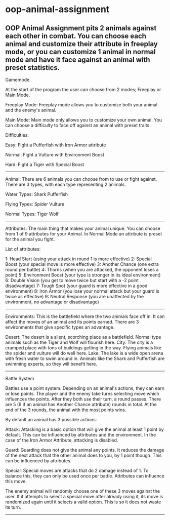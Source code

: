 # oop-animal-assignment

OOP Animal Assignment pits 2 animals against each other in combat. You can choose each animal and customize their attribute in freeplay mode, or you can customize 1 animal in normal mode and have it face against an animal with preset statistics.
----------------------------------
Gamemode

At the start of the program the user can choose from 2 modes; Freeplay or Main Mode.

Freeplay Mode:
Freeplay mode allows you to customize both your animal and the enemy's animal.

Main Mode:
Main mode only allows you to customize your own animal. You can choose a difficulty to face off against an animal with preset traits.

Difficulties:

Easy: Fight a Pufferfish with Iron Armor attribute

Normal: Fight a Vulture with Environment Boost

Hard: Fight a Tiger with Special Boost


----------------------------------
Animal: There are 6 animals you can choose from to use or fight against. There are 3 types, with each type representing 2 animals.

Water Types:
Shark
Pufferfish

Flying Types:
Spider
Vulture

Normal Types:
Tiger
Wolf

----------------------------------------
Attributes: The main thing that makes your animal unique. You can choose from 1 of 9 attributes for your Animal. 
In Normal Mode an attribute is preset for the animal you fight.

List of attributes:

1: Head Start (using your attack in round 1 is more effective) 
2: Special Boost (your special move is more effective) 
3: Another Chance (one extra round per battle) 
4: Thorns (when you are attacked, the opponent loses a point)
5: Environment Boost (your type is stronger in its ideal environment) 
6: Double Vision (you get to move twice but start with a -2 point disadvantage) 
7: Tough Spot (your guard is more effective in a good environment) 
8: Iron Armor (you lose your normal attack but your guard is twice as effective)
9: Neutral Response (you are unaffected by the environment, no advantage or disadvantage)

----------------------------------------
Environments: This is the battlefield where the two animals face off in. It can affect the moves of an animal and its points earned.
There are 3 environments that give specific types an advantage.

Desert: The desert is a silent, scorching place as a battlefield. Normal type animals such as the Tiger and Wolf will flourish here.
City: The city is a cramped place with tons of buildings getting in the way. Flying animals like the spider and vulture will do well here.
Lake: The lake is a wide open arena with fresh water to swim around in. Animals like the Shark and Pufferfish are swimming experts, so they will benefit here.

-----------------------------------------
Battle System

Battles use a point system. Depending on an animal's actions, they can earn or lose points.
The player and the enemy take turns selecting move which influences the points. After they both use their turn, a round passes.
There are 5 (6 if an animal has Another Chance attribute) rounds in total. At the end of the 3 rounds, the animal with the most points wins.

By default an animal has 3 possible actions:

Attack:
Attacking is a basic option that will give the animal at least 1 point by default. This can be influenced by attributes and the environment.
In the case of the Iron Armor Attribute, attacking is disabled.

Guard:
Guarding does not give the animal any points. It reduces the damage of the next attack that the other animal does to you, by 1 point though. 
This can be influenced by attributes.

Special:
Special moves are attacks that do 2 damage instead of 1. To balance this, they can only be used once per battle. Attributes can influence this move.


The enemy animal will randomly choose one of these 3 moves against the user. If it attempts to select a special move after already using it, its move is randomized
again until it selects a valid option. This is so it does not waste its turn.

---------------------------------------------



